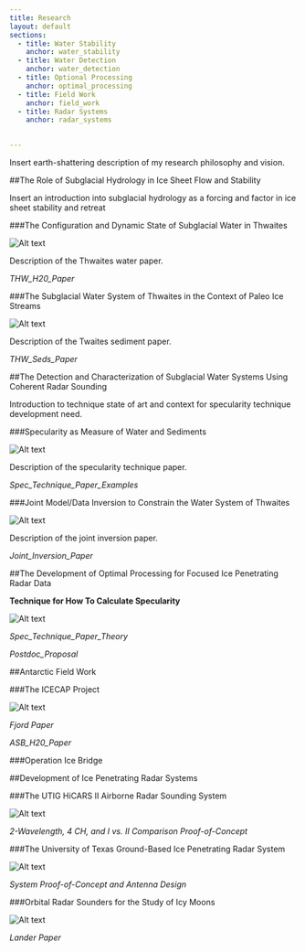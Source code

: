 ```yaml
---
title: Research
layout: default
sections: 
  - title: Water Stability
    anchor: water_stability
  - title: Water Detection
    anchor: water_detection
  - title: Optional Processing
    anchor: optimal_processing
  - title: Field Work
    anchor: field_work
  - title: Radar Systems
    anchor: radar_systems
    

---
```

 

<!--[The Role of Subglacial Hydrology in Ice Sheet Flow and Stability](#water_stability)-->

<!--[The Detection and Characterization of Subglacial Water Systems Using Coherent Radar Sounding](#water_detection)-->

<!--[The Development of Optimal Processing for Focused Ice Penetrating Radar Data](#optimal_processing)-->

<!--[Antarctic Field Work](#field_work)-->

<!--[Development of Ice Penetrating Radar Systems](#radar_systems)-->


Insert earth-shattering description of my research philosophy and vision.

<a name="water_stability"></a>
##The Role of Subglacial Hydrology in Ice Sheet Flow and Stability 

Insert an introduction into subglacial hydrology as a forcing and factor in ice sheet stability and retreat

###The Configuration and Dynamic State of Subglacial Water in Thwaites

![Alt text](/images/Specularity.jpg)

Description of the Thwaites water paper.

*THW_H20_Paper*

###The Subglacial Water System of Thwaites in the Context of Paleo Ice Streams

![Alt text](/images/Aniso.jpg)

Description of the Twaites sediment paper.

*THW_Seds_Paper*

<a name="water_detection"></a>
##The Detection and Characterization of Subglacial Water Systems Using Coherent Radar Sounding 

Introduction to technique state of art and context for specularity technique development need.

###Specularity as Measure of Water and Sediments

![Alt text](/images/rcs.jpg)

Description of the specularity technique paper.

*Spec_Technique_Paper_Examples*

###Joint Model/Data Inversion to Constrain  the Water System of Thwaites

![Alt text](/images/Specularity.jpg)

Description of the joint inversion paper.

*Joint_Inversion_Paper*


<a name="optimal_processing"></a>
##The Development of Optimal Processing for Focused Ice Penetrating Radar Data

**Technique for How To Calculate Specularity**

![Alt text](/images/Spec_Cartoon.jpg)

*Spec_Technique_Paper_Theory*

*Postdoc_Proposal*

<a name="field_work"></a>
##Antarctic Field Work 

###The ICECAP Project

![Alt text](/images/Flight_Lines.jpg)

*Fjord Paper*

*ASB_H20_Paper*

###Operation Ice Bridge

<a name="radar_systems"></a>
##Development of Ice Penetrating Radar Systems 

###The UTIG HiCARS II Airborne Radar Sounding System

![Alt text](/images/Hicars_II.jpg)

*2-Wavelength, 4 CH, and I vs. II Comparison Proof-of-Concept*

###The University of Texas Ground-Based Ice Penetrating Radar System

![Alt text](/images/Hicars_II.jpg)

*System Proof-of-Concept and Antenna Design*

###Orbital Radar Sounders for the Study of Icy Moons

![Alt text](/images/Hicars_II.jpg)

*Lander Paper*
